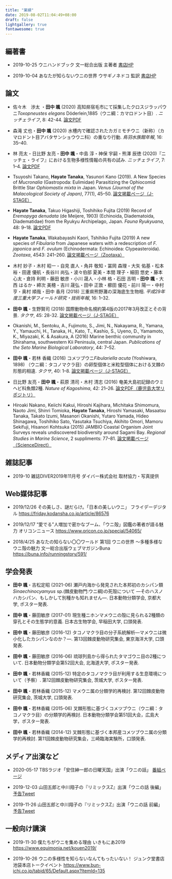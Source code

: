 ```yaml
---
title: "業績"
date: 2019-08-02T11:04:49+08:00
draft: false
lightgallery: true
fontawesome: true
---
```


## 編著書

* 2019-10-25 ウニハンドブック 文一総合出版 主著者 [書店HP <i class="fas fa-external-link-alt"></i>](https://www.bun-ichi.co.jp/tabid/57/pdid/978-4-8299-8165-8/Default.aspx)

* 2019-10-04 あなたが知らないウニの世界 ウサギノネドコ 監訳 [書店HP <i class="fas fa-external-link-alt"></i>](https://usaginonedoko.shop-pro.jp/?pid=145610580)

## 論文

* 佐々木　渉太 ・**田中 颯** (2020) 高知県宿毛市にて採集したクロスジラッパウニ*Toxopneustes elegans* Döderlein,1885（ウニ綱：カマロドント目）. *ニッチェライフ*, 8: 42-44. [論文PDF <i class="fas fa-external-link-alt"></i>](https://media.niche-life.com/series/008/Niche008_13.pdf)

* 森滝 丈也・**田中 颯** (2020) 水槽内で確認されたカガミモチウニ（新称）（カマロドント目アバタサンショウウニ科）の重なり行動. *鳥羽水族館年報*, 16: 35–40.

* 林 亮太・日比野 友亮・**田中 颯**・中島 淳・神保 宇嗣・熊澤 辰徳 (2020)『ニッチェ・ライフ』における生物多様性情報の共有の試み. *ニッチェライフ*, 7: 1–4. [論文PDF <i class="fas fa-external-link-alt"></i>](https://media.niche-life.com/series/007/Niche007_01.pdf)

* Tsuyoshi Takano, **Hayate Tanaka**, Yasunori Kano (2019). A New Species of *Mucronalia* (Gastropoda: Eulimidae) Parasitizing the Ophiocomid Brittle Star *Ophiomastix mixta* in Japan. *Venus (Journal of the Malacological Society of Japan)*, 77(1), 45–50. [論文掲載ページ（J-STAGE） <i class="fas fa-external-link-alt"></i>](https://www.jstage.jst.go.jp/article/venus/77/1-4/77_45/_article)

* **Hayate Tanaka**, Takuo Higashiji, Toshihiko Fujita (2019) Record of *Eremopyga denudata* (de Meijere, 1903) (Echinoida, Diadematoida, Diadematidae) from the Ryukyu Archipelago, Japan. *Fauna Ryukyuana*, 48: 9–18. [論文PDF <i class="fas fa-external-link-alt"></i>](http://w3.u-ryukyu.ac.jp/naruse/lab/2019J_files/48-3_Tanaka_etal.pdf)

* **Hayate Tanaka**, Wakabayashi Kaori, Tshihiko Fujita (2019) A new species of *Fibularia* from Japanese waters with a redescription of *F. japonica* and *F. ovulum* (Echinodermata: Echinoidea: Clypeasteroida). *Zootaxa*, 4543: 241–260. [論文掲載ページ（Zootaxa） <i class="fas fa-external-link-alt"></i>](https://www.biotaxa.org/Zootaxa/article/view/zootaxa.4543.2.4)

* 木村 妙子・木村 昭一・自見 直人・角井 敬知・冨岡 森理・大矢 佑基・松本 裕・田邊 優航・長谷川 尚弘・波々伯部 夏美・本間 理子・細田 悠史・藤本 心太・倉持 利明・藤田 敏彦・小川 晟人・小林 格・石田 吉明・**田中 颯**・大西 はるか・締次 美穂・吉川 晟弘・田中 正敦・櫛田 優花・前川 陽一・中村 亨・奥村 順哉・田中 香月 (2018) 三重県熊野灘の深海底生生物相. *平成29年度三重大学フィールド研究・技術年報*, 16: 1–32.

* **田中 颯**・生野賢司 (2018) 国際動物命名規約第4版の2017年3月改正とその背景. *タクサ*, 45: 28-32. [論文掲載ページ（J-STAGE） <i class="fas fa-external-link-alt"></i>](https://www.jstage.jst.go.jp/article/taxa/45/0/45_28/_article/-char/ja/)

* Okanishi, M., Sentoku, A., Fujimoto, S., Jimi, N., Nakayama, R., Yamana, Y., Yamauchi, H., Tanaka, H., Kato, T., Kashio, S., Uyeno, D., Yamamoto, K., Miyazaki, K. & Asakura, A (2016) Marine benthic community in Shirahama, southwestern Kii Peninsula, central Japan. *Publications of the Seto Marine Biological Laboratory*, 44: 7–52.

* **田中 颯**・若林 香織 (2016) コメツブウニ*Fibulariella acuta* (Yoshiwara, 1898) （ウニ綱：タコノマクラ目）の卵型個体と米粒型個体における叉棘の形態的相違. *タクサ*, 40: 1–8. [論文掲載ページ（J-STAGE） <i class="fas fa-external-link-alt"></i>](https://www.jstage.jst.go.jp/article/taxa/40/0/40_KJ00010251799/_article/-char/ja)

* 日比野 友亮・**田中 颯**・萩原 清司・木村 清志 (2016) 奄美大島初記録のウミヘビ科魚類2種. *Nature of Kagoshima*, 42: 21–26. [論文PDF（鹿児島大学リポジトリ） <i class="fas fa-external-link-alt"></i>](https://ir.kagoshima-u.ac.jp/?action=repository_action_common_download&item_id=13909&item_no=1&attribute_id=16&file_no=1)

* Hiroaki Nakano, Keiichi Kakui, Hiroshi Kajihara, Michitaka Shimomura, Naoto Jimi, Shinri Tomioka, **Hayate Tanaka**, Hiroshi Yamasaki, Masaatsu Tanaka, Takato Izumi, Masanori Okanishi, Yutaro Yamada, Hideo Shinagawa, Toshihiko Sato, Yasutaka Tsuchiya, Akihito Omori, Mamoru Sekifuji, Hisanori Kohtsuka (2015) JAMBIO Coastal Organism Joint Surveys reveals undiscovered biodiversity around Sagami Bay. *Regional Studies in Marine Science*, 2 suppliments: 77–81. [論文掲載ページ（ScienceDirect） <i class="fas fa-external-link-alt"></i>](https://www.sciencedirect.com/science/article/abs/pii/S2352485515000158)

## 雑誌記事

* 2019-10 雑誌DIVER2019年11月号 ダイバー株式会社 取材協力・写真提供

## Web媒体記事

* 2019/12/26 その美しさ、謎だらけ。「日本の美しいウニ」 フライデーデジタル <https://friday.kodansha.co.jp/article/86576>

* 2019/12/17 “愛でる”人増加で密かなブーム、「ウニ殻」図鑑の著者が語る魅力 オリコンニュース <https://www.oricon.co.jp/special/54065/>

* 2018/4/25 あなたの知らない〇〇ワールド 第1回 ウニの世界 〜多種多様なウニ殻の魅力 文一総合出版ウェブマガジンBuna <https://buna.info/runningstory/591/>

## 学会発表

* **田中 颯**・吉松定昭 (2021-06) 瀬戸内海から発見された本邦初のカシパン類*Sinaechinocyamyus* sp.(棘皮動物門:ウニ綱)の死殻について ―そのハスノハカシパン、もしかして別種かも知れません―. 日本動物分類学会, 京都大学, ポスター発表.

* **田中 颯**・藤田敏彦 (2017-01) 現生種ニホンマメウニの殻に見られる2種類の穿孔とその生態学的意義. 日本古生物学会, 早稲田大学, 口頭発表.

* **田中 颯**・藤田敏彦 (2016-12) タコノマクラ目の分子系統解析―マメウニは微小化したカシパンなのか？―. 第13回棘皮動物研究集会, 東京海洋大学, 口頭発表.

* **田中 颯**・藤田敏彦 (2016-06) 琉球列島から得られたタマゴウニ目の2種について. 日本動物分類学会第52回大会, 北海道大学, ポスター発表.

* **田中 颯**・若林香織 (2015-12) 特定のタコノマクラ目が利用する生息環境について（予察）. 第12回棘皮動物研究集会, 茨城大学, ポスター発表.

* **田中 颯**・若林香織 (2015-12) マメウニ属の分類学的再検討. 第12回棘皮動物研究集会, 茨城大学, 口頭発表.

* **田中 颯**・若林香織 (2015-06) 叉棘形態に基づくコメツブウニ（ウニ綱：タコノマクラ目）の分類学的再検討. 日本動物分類学会第51回大会，広島大学，ポスター発表.

* **田中 颯**・若林香織 (2014-12) 叉棘形態に基づく本邦産コメツブウニ属の分類学的再検討. 第11回棘皮動物研究集会，三崎臨海実験所，口頭発表.

## メディア出演など

* 2020-05-17 TBSラジオ「安住紳一郎の日曜天国」出演「ウニの話」 [番組ページ <i class="fas fa-external-link-alt"></i>](https://www.tbsradio.jp/483564)

* 2019-12-03 山田五郎と中川翔子の『リミックスZ』出演「ウニの話 後編」 [予告Tweet <i class="fas fa-external-link-alt"></i>](https://twitter.com/jfn_remixZ/status/1199143582017286144?s=20)

* 2019-11-26 山田五郎と中川翔子の『リミックスZ』出演「ウニの話 前編」 [予告Tweet <i class="fas fa-external-link-alt"></i>](https://twitter.com/jfn_remixZ/status/1201697003685564417?s=20)

## 一般向け講演

* 2019-11-30 僕たちがウニを集める理由 いきもにあ2019 <https://www.equimonia.net/kouen2019/>

* 2019-10-26 ウニの多様性を知らないなんてもったいない！ ジュンク堂書店池袋本店トークイベント <https://www.bun-ichi.co.jp/tabid/65/Default.aspx?ItemId=135>

